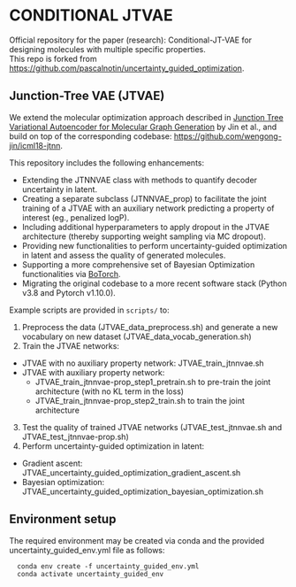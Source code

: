 # CONDITIONAL JTVAE

Official repository for the paper (research): Conditional-JT-VAE for designing molecules with multiple specific properties.  
This repo is forked from https://github.com/pascalnotin/uncertainty_guided_optimization.

## Junction-Tree VAE (JTVAE)
We extend the molecular optimization approach described in [Junction Tree Variational Autoencoder for Molecular Graph Generation](https://arxiv.org/abs/1802.04364) by Jin et al., and build on top of the corresponding codebase: https://github.com/wengong-jin/icml18-jtnn.

This repository includes the following enhancements:
- Extending the JTNNVAE class with methods to quantify decoder uncertainty in latent.
- Creating a separate subclass (JTNNVAE_prop) to facilitate the joint training of a JTVAE with an auxiliary network predicting a property of interest (eg., penalized logP).
- Including additional hyperparameters to apply dropout in the JTVAE architecture (thereby supporting weight sampling via MC dropout).
- Providing new functionalities to perform uncertainty-guided optimization in latent and assess the quality of generated molecules.
- Supporting a more comprehensive set of Bayesian Optimization functionalities via [BoTorch](https://botorch.org/).
- Migrating the original codebase to a more recent software stack (Python v3.8 and Pytorch v1.10.0).

Example scripts are provided in `scripts/` to:
1. Preprocess the data (JTVAE_data_preprocess.sh) and generate a new vocabulary on new dataset (JTVAE_data_vocab_generation.sh)
2. Train the JTVAE networks:
- JTVAE with no auxiliary property network: JTVAE_train_jtnnvae.sh
- JTVAE with auxiliary property network: 
    - JTVAE_train_jtnnvae-prop_step1_pretrain.sh to pre-train the joint architecture (with no KL term in the loss)
    - JTVAE_train_jtnnvae-prop_step2_train.sh to train the joint architecture
3. Test the quality of trained JTVAE networks (JTVAE_test_jtnnvae.sh and JTVAE_test_jtnnvae-prop.sh)
4. Perform uncertainty-guided optimization in latent:
- Gradient ascent: JTVAE_uncertainty_guided_optimization_gradient_ascent.sh
- Bayesian optimization: JTVAE_uncertainty_guided_optimization_bayesian_optimization.sh

## Environment setup
The required environment may be created via conda and the provided uncertainty_guided_env.yml file as follows:
```
  conda env create -f uncertainty_guided_env.yml
  conda activate uncertainty_guided_env
```
